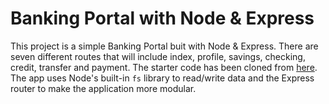 # Banking Portal with Node & Express
This project is a simple Banking Portal buit with Node & Express. There are seven different routes that will include index, profile, savings, checking, credit, transfer and payment. 
The starter code has been cloned from [here](https://github.com/pluralsight-projects/NodeExpress-BankingPortal).
The app uses Node's built-in `fs` library to read/write data and the Express router to make the application more modular.
